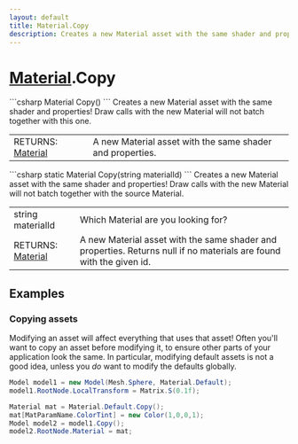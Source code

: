 ```yaml
---
layout: default
title: Material.Copy
description: Creates a new Material asset with the same shader and properties! Draw calls with the new Material will not batch together with this one.
---
```

# [Material]({{site.url}}/Pages/Reference/Material.html).Copy

<div class='signature' markdown='1'>
```csharp
Material Copy()
```
Creates a new Material asset with the same shader and
properties! Draw calls with the new Material will not batch
together with this one.
</div>

|  |  |
|--|--|
|RETURNS: [Material]({{site.url}}/Pages/Reference/Material.html)|A new Material asset with the same shader and properties.|

<div class='signature' markdown='1'>
```csharp
static Material Copy(string materialId)
```
Creates a new Material asset with the same shader and
properties! Draw calls with the new Material will not batch
together with the source Material.
</div>

|  |  |
|--|--|
|string materialId|Which Material are you looking for?|
|RETURNS: [Material]({{site.url}}/Pages/Reference/Material.html)|A new Material asset with the same shader and properties. Returns null if no materials are found with the given id.|





## Examples

### Copying assets
Modifying an asset will affect everything that uses that asset!
Often you'll want to copy an asset before modifying it, to
ensure other parts of your application look the same. In
particular, modifying default assets is not a good idea, unless
you _do_ want to modify the defaults globally.
```csharp
Model model1 = new Model(Mesh.Sphere, Material.Default);
model1.RootNode.LocalTransform = Matrix.S(0.1f);

Material mat = Material.Default.Copy();
mat[MatParamName.ColorTint] = new Color(1,0,0,1);
Model model2 = model1.Copy();
model2.RootNode.Material = mat;
```

